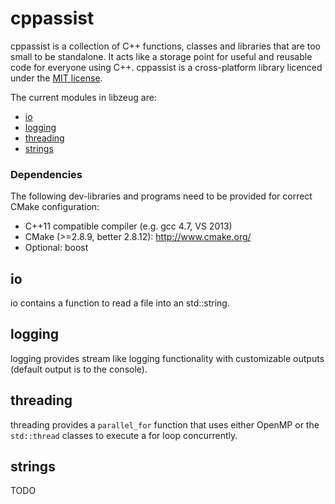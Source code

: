 cppassist
=======

cppassist is a collection of C++ functions, classes and libraries that are too small to be standalone.
It acts like a storage point for useful and reusable code for everyone using C++.
cppassist is a cross-platform library licenced under the [MIT license](http://opensource.org/licenses/MIT).

The current modules in libzeug are:
 * [io](#io)
 * [logging](#logging)
 * [threading](#threading)
 * [strings](#strings)


### Dependencies

The following dev-libraries and programs need to be provided for correct CMake configuration:
* C++11 compatible compiler (e.g. gcc 4.7, VS 2013)
* CMake (>=2.8.9, better 2.8.12): http://www.cmake.org/
* Optional: boost

io
------

io contains a function to read a file into an std::string.

logging
-----------

logging provides stream like logging functionality with customizable outputs (default output is to the console).


threading
-------------

threading provides a `parallel_for` function that uses either OpenMP or the `std::thread` classes to execute a for loop concurrently.


strings
-------------

TODO